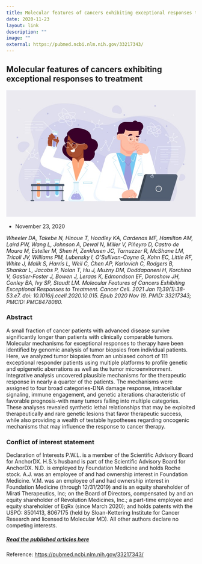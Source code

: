 ```yaml
---
title: Molecular features of cancers exhibiting exceptional responses to treatment
date: 2020-11-23
layout: link
description: ""
image: ""
external: https://pubmed.ncbi.nlm.nih.gov/33217343/
---
```

Molecular features of cancers exhibiting exceptional responses to treatment
---------------------------------------------------------------------------
![](/images/Resources/Publications/november%2023,%202020.jpg)

*   November 23, 2020
    

_Wheeler DA, Takebe N, Hinoue T, Hoadley KA, Cardenas MF, Hamilton AM, Laird PW, Wang L, Johnson A, Dewal N, Miller V, Piñeyro D, Castro de Moura M, Esteller M, Shen H, Zenklusen JC, Tarnuzzer R, McShane LM, Tricoli JV, Williams PM, Lubensky I, O’Sullivan-Coyne G, Kohn EC, Little RF, White J, Malik S, Harris L, Weil C, Chen AP, Karlovich C, Rodgers B, Shankar L, Jacobs P, Nolan T, Hu J, Muzny DM, Doddapaneni H, Korchina V, Gastier-Foster J, Bowen J, Leraas K, Edmondson EF, Doroshow JH, Conley BA, Ivy SP, Staudt LM. Molecular Features of Cancers Exhibiting Exceptional Responses to Treatment. Cancer Cell. 2021 Jan 11;39(1):38-53.e7. doi: 10.1016/j.ccell.2020.10.015. Epub 2020 Nov 19. PMID: 33217343; PMCID: PMC8478080._

### Abstract

A small fraction of cancer patients with advanced disease survive significantly longer than patients with clinically comparable tumors. Molecular mechanisms for exceptional responses to therapy have been identified by genomic analysis of tumor biopsies from individual patients. Here, we analyzed tumor biopsies from an unbiased cohort of 111 exceptional responder patients using multiple platforms to profile genetic and epigenetic aberrations as well as the tumor microenvironment. Integrative analysis uncovered plausible mechanisms for the therapeutic response in nearly a quarter of the patients. The mechanisms were assigned to four broad categories-DNA damage response, intracellular signaling, immune engagement, and genetic alterations characteristic of favorable prognosis-with many tumors falling into multiple categories. These analyses revealed synthetic lethal relationships that may be exploited therapeutically and rare genetic lesions that favor therapeutic success, while also providing a wealth of testable hypotheses regarding oncogenic mechanisms that may influence the response to cancer therapy.

### Conflict of interest statement

Declaration of Interests P.W.L. is a member of the Scientific Advisory Board for AnchorDX. H.S.’s husband is part of the Scientific Advisory Board for AnchorDX. N.D. is employed by Foundation Medicine and holds Roche stock. A.J. was an employee of and had ownership interest in Foundation Medicine. V.M. was an employee of and had ownership interest in Foundation Medicine (through 12/31/2019) and is an equity shareholder of Mirati Therapeutics, Inc; on the Board of Directors, compensated by and an equity shareholder of Revolution Medicines, Inc.; a part-time employee and equity shareholder of EqRx (since March 2020); and holds patents with the USPO: 8501413, 8067175 (held by Sloan-Kettering Institute for Cancer Research and licensed to Molecular MD). All other authors declare no competing interests.

##### **[Read the published articles here](https://pubmed.ncbi.nlm.nih.gov/33217343/)**

Reference: https://pubmed.ncbi.nlm.nih.gov/33217343/